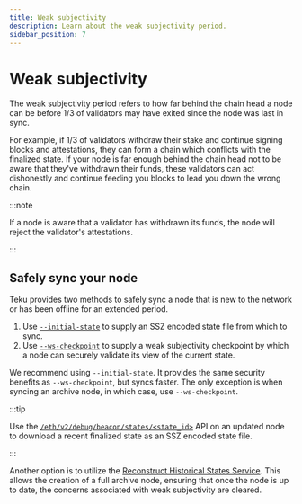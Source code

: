 ```yaml
---
title: Weak subjectivity
description: Learn about the weak subjectivity period.
sidebar_position: 7
---
```


# Weak subjectivity

The weak subjectivity period refers to how far behind the chain head a node can be before 1/3 of validators may have exited since the node was last in sync.

For example, if 1/3 of validators withdraw their stake and continue signing blocks and attestations, they can form a chain which conflicts with the finalized state. If your node is far enough behind the chain head not to be aware that they've withdrawn their funds, these validators can act dishonestly and continue feeding you blocks to lead you down the wrong chain.

:::note

If a node is aware that a validator has withdrawn its funds, the node will reject the validator's attestations.

:::

## Safely sync your node

Teku provides two methods to safely sync a node that is new to the network or has been offline for an extended period.

1. Use [`--initial-state`](../reference/cli/index.md#initial-state) to supply an SSZ encoded state file from which to sync.
2. Use [`--ws-checkpoint`](../reference/cli/index.md#ws-checkpoint) to supply a weak subjectivity checkpoint by which a node can securely validate its view of the current state.

We recommend using `--initial-state`. It provides the same security benefits as `--ws-checkpoint`, but syncs faster. The only exception is when syncing an archive node, in which case, use `--ws-checkpoint`.

:::tip

Use the [`/eth/v2/debug/beacon/states/<state_id>`](https://consensys.github.io/teku/#operation/getEthV2DebugBeaconStatesWithState_id) API on an updated node to download a recent finalized state as an SSZ encoded state file.

:::

Another option is to utilize the [Reconstruct Historical States Service](../how-to/reconstruct-historical-states.md). This allows the creation of a full archive node, ensuring that once the node is up to date, the concerns associated with weak subjectivity are cleared.
